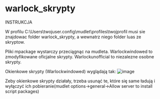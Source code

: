 # warlock_skrypty

INSTRUKCJA

W profilu C:\Users\twojuser\.config\mudlet\profiles\twojprofil musi sie znajdowac folder warlock_skrypty,
a wewnatrz niego folder luas ze skryptow.

Pliki mpackage wystarczy przeciągnąc na mudleta.
Warlockwindowed to zmodyfikowane oficjalne skrypty.
Warlockunofficial to niezalezne osobne skrypty.


Okienkowe skrypty (Warlockwindowed) wyglądają tak:
![image](https://user-images.githubusercontent.com/46422568/170592853-414c61d5-5aaa-4d52-8476-6c12822df18e.png)

Zeby okienkowe skrypty działały, trzeba usunąć te, które się same ładują i wyłączyć ich pobieranie(mudlet options->general->Allow server to install script packages)
